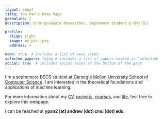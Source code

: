 ```yaml
---
layout: about
title: Yan Pan's Home Page
permalink: /
description: Undergraduate Researcher, Sophomore Student @ CMU SCS

profile:
  align: right
  image: my_pic.jpeg
  address: >

news: true  # includes a list of news items
selected_papers: false # includes a list of papers marked as "selected={true}"
social: true  # includes social icons at the bottom of the page
---
```


I'm a sophomore BSCS student at [Carnegie Mellon University](https://www.cmu.edu) [School of Computer Science](https://cs.cmu.edu).
I am interested in the theoretical foundations and applications of machine learning.

For more information about my [CV](https://elvis-pan.github.io/cv/), [projects](https://elvis-pan.github.io/projects/), [courses](https://elvis-pan.github.io/blog/2021/courses/), and [life](https://elvis-pan.github.io/blog/2021/intro/), feel free to explore this webpage.

I can be reached at **ypan2 [at] andrew [dot] cmu [dot] edu**.

